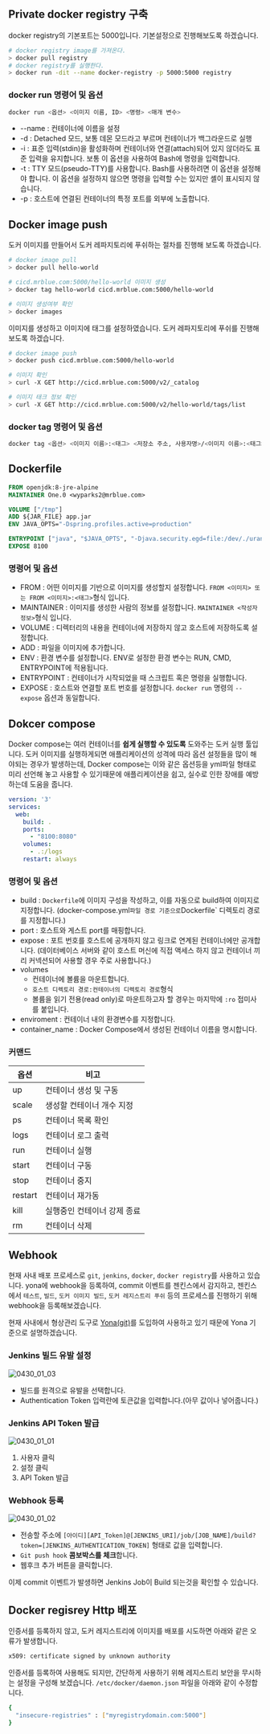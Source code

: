 



## Private docker registry 구축

docker registry의 기본포트는 5000입니다. 기본설정으로 진행해보도록 하겠습니다.

```bash
# docker registry image를 가져온다.
> docker pull registry
# docker registry를 실행한다.
> docker run -dit --name docker-registry -p 5000:5000 registry
```



### docker run 명령어 및 옵션

```bash
docker run <옵션> <이미지 이름, ID> <명령> <매개 변수>
```

- --name : 컨테이너에 이름을 설정
- -d : Detached 모드, 보통 데몬 모드라고 부르며 컨테이너가 백그라운드로 실행
- -i : 표준 입력(stdin)을 활성화하며 컨테이너와 연결(attach)되어 있지 않더라도 표준 입력을 유지합니다. 보통 이 옵션을 사용하여 Bash에 명령을 입력합니다.
- -t : TTY 모드(pseudo-TTY)를 사용합니다. Bash를 사용하려면 이 옵션을 설정해야 합니다. 이 옵션을 설정하지 않으면 명령을 입력할 수는 있지만 셸이 표시되지 않습니다.
- -p : 호스트에 연결된 컨테이너의 특정 포트를 외부에 노출합니다.



## Docker image push

도커 이미지를 만들어서 도커 레파지토리에 푸쉬하는 절차를 진행해 보도록 하겠습니다.

```bash
# docker image pull
> docker pull hello-world

# cicd.mrblue.com:5000/hello-world 이미지 생성 
> docker tag hello-world cicd.mrblue.com:5000/hello-world

# 이미지 생성여부 확인
> docker images
```



이미지를 생성하고 이미지에 태그를 설정하였습니다. 도커 레파지토리에 푸쉬를 진행해 보도록 하겠습니다.

```bash
# docker image push
> docker push cicd.mrblue.com:5000/hello-world

# 이미지 확인
> curl -X GET http://cicd.mrblue.com:5000/v2/_catalog

# 이미지 태크 정보 확인
> curl -X GET http://cicd.mrblue.com:5000/v2/hello-world/tags/list
```



### docker tag 명령어 및 옵션

```bash
docker tag <옵션> <이미지 이름>:<태그> <저장소 주소, 사용자명>/<이미지 이름>:<태그>
```





## Dockerfile

```dockerfile
FROM openjdk:8-jre-alpine
MAINTAINER One.0 <wyparks2@mrblue.com>

VOLUME ["/tmp"]
ADD ${JAR_FILE} app.jar
ENV JAVA_OPTS="-Dspring.profiles.active=production"

ENTRYPOINT ["java", "$JAVA_OPTS", "-Djava.security.egd=file:/dev/./urandom", "-jar", "/app.jar"]
EXPOSE 8100
```

### 명령어 및 옵션

- FROM : 어떤 이미지를 기반으로 이미지를 생성할지 설정합니다. `FROM <이미지> 또는 FROM <이미지>:<태그>`형식 입니다.
- MAINTAINER : 이미지를 생성한 사람의 정보를 설정합니다. `MAINTAINER <작성자 정보>`형식 입니다.
- VOLUME : 디렉터리의 내용을 컨테이너에 저장하지 않고 호스트에 저장하도록 설정합니다.
- ADD : 파일을 이미지에 추가합니다.
- ENV : 환경 변수를 설정합니다. ENV로 설정한 환경 변수는 RUN, CMD, ENTRYPOINT에 적용됩니다.
- ENTRYPOINT : 컨테이너가 시작되었을 때 스크립트 혹은 명령을 실행합니다.
- EXPOSE : 호스트와 연결할 포트 번호를 설정합니다. `docker run` 명령의 `--expose` 옵션과 동일합니다.



## Dokcer compose

Docker compose는 여러 컨테이너를 **쉽게 실행할 수 있도록** 도와주는 도커 실행 툴입니다. 도커 이미지를 실행하게되면 애플리케이션의 성격에 따라 옵션 설정들을 많이 해야되는 경우가 발생하는데, Docker compose는 이와 같은 옵션등을 yml파일 형태로 미리 선언해 놓고 사용할 수 있기때문에 애플리케이션을 쉽고, 실수로 인한 장애를 예방하는데 도움을 줍니다.



```yaml
version: '3'
services:
  web:
    build: .
    ports:
      - "8100:8080"
    volumes:
      - .:/logs
    restart: always

```

### 명령어 및 옵션

- build : `Dockerfile`에 이미지 구성을 작성하고, 이를 자동으로 build하여 이미지로 지정합니다. (docker-compose.yml` 파일 경로 기준으로 `Dockerfile` 디렉토리 경로를 지정합니다.)
- port : 호스트와 게스트 port를 매핑합니다.
- expose : 포트 번호를 호스트에 공개하지 않고 링크로 연계된 컨테이너에만 공개합니다. (데이터베이스 서버와 같이 호스트 머신에 직접 액세스 하지 않고 컨테이너 끼리 커넥션되어 사용할 경우 주로 사용합니다.)
- volumes
  - 컨테이너에 볼륨을 마운트합니다.
  - `호스트 디렉토리 경로:컨테이너의 디렉토리 경로`형식
  - 볼륨을 읽기 전용(read only)로 마운트하고자 할 경우는 마지막에 `:ro` 접미사를 붙입니다.
- enviroment : 컨테이너 내의 환경변수를 지정합니다.
- container_name : Docker Compose에서 생성된 컨테이너 이름을 명시합니다.



### 커맨드

| 옵션    | 비고                        |
| ------- | --------------------------- |
| up      | 컨테이너 생성 및 구동       |
| scale   | 생성할 컨테이너 개수 지정   |
| ps      | 컨테이너 목록 확인          |
| logs    | 컨테이너 로그 출력          |
| run     | 컨테이너 실행               |
| start   | 컨테이너 구동               |
| stop    | 컨테이너 중지               |
| restart | 컨테이너 재가동             |
| kill    | 실행중인 컨테이너 강제 종료 |
| rm      | 컨테이너 삭제               |



## Webhook

현재 사내 배포 프로세스로 `git`, `jenkins`, `docker`, `docker registry`를 사용하고 있습니다. yona에 webhook을 등록하여, commit 이벤트를 젠킨스에서 감지하고, 젠킨스에서 `테스트`, `빌드`, `도커 이미지 빌드`, `도커 레지스트리 푸쉬` 등의 프로세스를 진행하기 위해 webhook을 등록해보겠습니다.

현재 사내에서 형상관리 도구로 [Yona(git)](https://github.com/yona-projects/yona)를 도입하여 사용하고 있기 때문에 Yona 기준으로 설명하겠습니다.



### Jenkins 빌드 유발 설정

![0430_01_03](/Users/mrblue-one0/Dev/01.Project/02.GitPage/WonYoungPark.github.io/images/2018/0430_01_03.png)

- 빌드를 원격으로 유발을 선택합니다.
- Authentication Token 입력란에 토큰값을 입력합니다.(아무 값이나 넣어줍니다.)



### Jenkins API Token 발급

![0430_01_01](/Users/mrblue-one0/Dev/01.Project/02.GitPage/WonYoungPark.github.io/images/2018/0430_01_01.png)

1. 사용자 클릭
2. 설정 클릭
3. API Token 발급



### Webhook 등록

![0430_01_02](/Users/mrblue-one0/Dev/01.Project/02.GitPage/WonYoungPark.github.io/images/2018/0430_01_02.png)

- 전송할 주소에 `[아이디][API_Token]@[JENKINS_URI]/job/[JOB_NAME]/build?token=[JENKINS_AUTHENTICATION_TOKEN]` 형태로 값을 입력합니다.
- `Git push hook` **콤보박스를 체크**합니다.
- 웹후크 추가 버튼을 클릭합니다.



이제 commit 이벤트가 발생하면 Jenkins Job이 Build 되는것을 확인할 수 있습니다.





## Docker regisrey Http 배포

인증서를 등록하지 않고, 도커 레지스트리에 이미지를 배포를 시도하면 아래와 같은 오류가 발생합니다.

```bash
x509: certificate signed by unknown authority
```

인증서를 등록하여 사용해도 되지만, 간단하게 사용하기 위해 레지스트리 보안을 무시하는 설정을 구성해 보겠습니다. `/etc/docker/daemon.json` 파일을 아래와 같이 수정합니다.

```bash
{
  "insecure-registries" : ["myregistrydomain.com:5000"]
}
```

